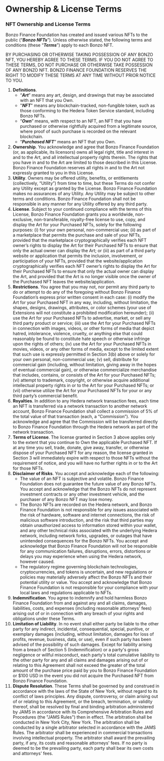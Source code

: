 # Ownership & License Terms

### **NFT Ownership and License Terms**

Bonzo Finance Foundation has created and issued various NFTs to the public (“_**Bonzo NFTs**_”). Unless otherwise stated, the following terms and conditions (these “_**Terms**_”) apply to each Bonzo NFT.

BY PURCHASING OR OTHERWISE TAKING POSSESSION OF ANY BONZO NFT, YOU HEREBY AGREE TO THESE TERMS. IF YOU DO NOT AGREE TO THESE TERMS, DO NOT PURCHASE OR OTHERWISE TAKE POSSESSION OF ANY BONZO NFT. BONZO FINANCE FOUNDATION RESERVES THE RIGHT TO MODIFY THESE TERMS AT ANY TIME WITHOUT PRIOR NOTICE TO YOU.

1. **Definitions**.
   * “_**Art**_” means any art, design, and drawings that may be associated with an NFT that you Own.
   * "_**NFT**_" means any blockchain-tracked, non-fungible token, such as those conforming to the Hedera Token Service standard, including Bonzo NFTs.
   * “_**Own**_” means, with respect to an NFT, an NFT that you have purchased or otherwise rightfully acquired from a legitimate source, where proof of such purchase is recorded on the relevant blockchain.
   * “_**Purchased NFT**_” means an NFT that you Own.
2. **Ownership**. You acknowledge and agree that Bonzo Finance Foundation (or, as applicable, its licensors) owns all legal right, title and interest in and to the Art, and all intellectual property rights therein. The rights that you have in and to the Art are limited to those described in this License. Bonzo Finance Foundation reserves all rights in and to the Art not expressly granted to you in this License.
3. **Utility**. Owners may be offered utility, benefits, or entitlements (collectively, “Utility”) from time to time, but these Terms do not confer any Utility except as granted by the License. Bonzo Finance Foundation makes no assurances of any Utility. Any Utility may be subject to other terms and conditions. Bonzo Finance Foundation shall not be responsible in any manner for any Utility offered by any third party.
4. **License**. Subject to your continued compliance with the terms of this License, Bonzo Finance Foundation grants you a worldwide, non-exclusive, non-transferable, royalty-free license to use, copy, and display the Art for your Purchased NFTs, solely for the following purposes: (i) for your own personal, non-commercial use; (ii) as part of a marketplace that permits the purchase and sale of your NFTs, provided that the marketplace cryptographically verifies each NFT owner’s rights to display the Art for their Purchased NFTs to ensure that only the actual owner can display the Art; or (iii) as part of a third party website or application that permits the inclusion, involvement, or participation of your NFTs, provided that the website/application cryptographically verifies each NFT owner’s rights to display the Art for their Purchased NFTs to ensure that only the actual owner can display the Art, and provided that the Art is no longer visible once the owner of the Purchased NFT leaves the website/application.
5. **Restrictions**. You agree that you may not, nor permit any third party to do or attempt to do any of the foregoing without Bonzo Finance Foundation’s express prior written consent in each case: (i) modify the Art for your Purchased NFT in any way, including, without limitation, the shapes, designs, drawings, attributes, or color schemes (your use of Extensions will not constitute a prohibited modification hereunder); (ii) use the Art for your Purchased NFTs to advertise, market, or sell any third party product or service; (iii) use the Art for your Purchased NFTs in connection with images, videos, or other forms of media that depict hatred, intolerance, violence, cruelty, or anything else that could reasonably be found to constitute hate speech or otherwise infringe upon the rights of others; (iv) use the Art for your Purchased NFTs in movies, videos, or any other forms of media, except to the limited extent that such use is expressly permitted in Section 3(b) above or solely for your own personal, non-commercial use; (v) sell, distribute for commercial gain (including, without limitation, giving away in the hopes of eventual commercial gain), or otherwise commercialize merchandise that includes, contains, or consists of the Art for your Purchased NFTs; (vi) attempt to trademark, copyright, or otherwise acquire additional intellectual property rights in or to the Art for your Purchased NFTs; or (vii) otherwise utilize the Art for your Purchased NFTs for your or any third party’s commercial benefit.
6. **Royalties**. In addition to any Hedera network transaction fees, each time an NFT is transferred via a network transaction to another network account, Bonzo Finance Foundation shall collect a commission of 5% of the total value of that transaction (each, a “Commission”). You acknowledge and agree that the Commission will be transferred directly to Bonzo Finance Foundation through the Hedera network as part of the network transaction.
7. **Terms of License**. The license granted in Section 3 above applies only to the extent that you continue to Own the applicable Purchased NFT. If at any time you sell, trade, donate, give away, transfer, or otherwise dispose of your Purchased NFT for any reason, the license granted in Section 3 will immediately expire with respect to those NFTs without the requirement of notice, and you will have no further rights in or to the Art for those NFTs.
8. **Disclaimer of Risks**. You accept and acknowledge each of the following:
   * The value of an NFT is subjective and volatile. Bonzo Finance Foundation does not guarantee the future value of any Bonzo NFTs. You accept and acknowledge that the Bonzo NFTs do not represent investment contracts or any other investment vehicle, and the purchaser of any Bonzo NFT may lose money.
   * The Bonzo NFTs are recorded on the Hedera network, and Bonzo Finance Foundation is not responsible for any issues associated with the risk of hardware, software and internet connections, the risk of malicious software introduction, and the risk that third parties may obtain unauthorized access to information stored within your wallet, and any other technical risks associated with the underlying Hedera network, including network forks, upgrades, or outages that have unintended consequences for the Bonzo NFTs. You accept and acknowledge that Bonzo Finance Foundation will not be responsible for any communication failures, disruptions, errors, distortions or delays you may experience when using the Hedera network, however caused.
   * The regulatory regime governing blockchain technologies, cryptocurrencies, and tokens is uncertain, and new regulations or policies may materially adversely affect the Bonzo NFTs and their potential utility or value. You accept and acknowledge that Bonzo Finance Foundation is not responsible for your compliance with your local laws and regulations applicable to NFTs.
9. **Indemnification**. You agree to indemnify and hold harmless Bonzo Finance Foundation from and against any and all claims, damages, liabilities, costs, and expenses (including reasonable attorneys' fees) arising out of or in connection with any breach of your rights and obligations under these Terms.
10. **Limitation of Liability**. In no event shall either party be liable to the other party for any indirect, incidental, consequential, special, punitive, or exemplary damages (including, without limitation, damages for loss of profits, revenue, business, data, or use), even if such party has been advised of the possibility of such damages. Except for liability arising from a breach of Section 5 (Indemnification) or a party's gross negligence or willful misconduct, each party's total cumulative liability to the other party for any and all claims and damages arising out of or relating to this Agreement shall not exceed the greater of the total amount of the purchase price paid by you to Bonzo Finance Foundation or $100 USD in the event you did not acquire the Purchased NFT from Bonzo Finance Foundation.
11. **Dispute Resolution**. These Terms shall be governed by and construed in accordance with the laws of the State of New York, without regard to its conflict of laws principles. Any dispute, controversy, or claim arising out of or relating to this Agreement, or the breach, termination, or validity thereof, shall be resolved by final and binding arbitration administered by JAMS in accordance with its Comprehensive Arbitration Rules and Procedures (the "JAMS Rules") then in effect. The arbitration shall be conducted in New York City, New York. The arbitration shall be conducted by a single arbitrator selected in accordance with the JAMS Rules. The arbitrator shall be experienced in commercial transactions involving intellectual property. The arbitrator shall award the prevailing party, if any, its costs and reasonable attorneys' fees. If no party is deemed to be the prevailing party, each party shall bear its own costs and attorneys' fees.
